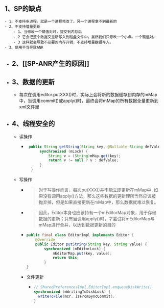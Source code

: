 ## 1、SP的缺点
	- 1、不支持多进程。就是一个进程修改了，另一个进程拿不到最新的
	- 2、不支持增量更新
		- 1、当修改一个键值对时，提交到内存后
		- 2 它会把整个数据又重新写入到磁盘文件中，虽然我们只修改一个小点。一个键值对。
		- 3 这样就会导致不必要的内存开销，不支持增量数据写入。
	- 3、使用不当导致ANR
- ## 2、[[SP-ANR产生的原因]]
- ## 3、数据的更新
	- 每次在调用editor.putXXX()时，实际上会将新的数据缓存到内存的mMap中，当调用commit()或apply()时，最终会将mMap的所有数据全量更新到xml文件里
- ## 4、线程安全的
	- 读操作
		- ```java
		   public String getString(String key, @Nullable String defValue) {
		        synchronized (mLock) {
		            String v = (String)mMap.get(key);
		            return v != null ? v : defValue;
		        }
		    }
		  ```
	- 写操作
		- >对于写操作而言，每次putXXX()并不能立即更新在mMap中 ,如果没有调用apply()方法，那么这些数据的更新理所当然应该被抛弃掉，但是如果直接更新在mMap中，那么数据就难以恢复。
		- >因此，Editor本身也应该持有一个mEditorMap对象，用于存储数据的更新；只有当调用apply()时，才尝试将mEditorMap与mMap进行合并，以达到数据更新的目的
		- ```java
		  public final class EditorImpl implements Editor {
		      @Override
		      public Editor putString(String key, String value) {
		          synchronized (mEditorLock) {
		              mEditorMap.put(key, value);
		              return this;
		          }
		  }
		  ```
		- 文件更新
			- ```java
			  // SharedPreferencesImpl.EditorImpl.enqueueDiskWrite()
			  synchronized (mWritingToDiskLock) {
			    writeToFile(mcr, isFromSyncCommit);
			  }
			  ```